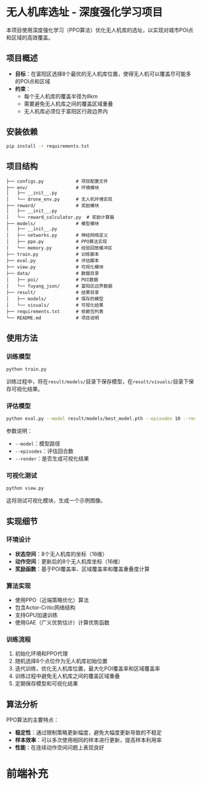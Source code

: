 # 无人机库选址 - 深度强化学习项目

本项目使用深度强化学习（PPO算法）优化无人机库的选址，以实现对城市POI点和区域的高效覆盖。

## 项目概述

- **目标**：在富阳区选择8个最优的无人机库位置，使得无人机可以覆盖尽可能多的POI点和区域
- **约束**：
  - 每个无人机库的覆盖半径为8km
  - 需要避免无人机库之间的覆盖区域重叠
  - 无人机库必须位于富阳区行政边界内

## 安装依赖

```bash
pip install -r requirements.txt
```

## 项目结构

```
├── configs.py            # 项目配置文件
├── env/                  # 环境模块
│   ├── __init__.py
│   └── drone_env.py      # 无人机环境实现
├── reward/               # 奖励模块
│   ├── __init__.py
│   └── reward_calculator.py  # 奖励计算器
├── models/               # 模型模块
│   ├── __init__.py
│   ├── networks.py       # 神经网络定义
│   ├── ppo.py            # PPO算法实现
│   └── memory.py         # 经验回放缓冲区
├── train.py              # 训练脚本
├── eval.py               # 评估脚本
├── view.py               # 可视化模块
├── data/                 # 数据目录
│   ├── poi/              # POI数据
│   └── fuyang_json/      # 富阳区边界数据
├── result/               # 结果目录
│   ├── models/           # 保存的模型
│   └── visuals/          # 可视化结果
├── requirements.txt      # 依赖包列表
└── README.md             # 项目说明
```

## 使用方法

### 训练模型

```bash
python train.py
```

训练过程中，将在`result/models/`目录下保存模型，在`result/visuals/`目录下保存可视化结果。

### 评估模型

```bash
python eval.py --model result/models/best_model.pth --episodes 10 --render
```

参数说明：
- `--model`：模型路径
- `--episodes`：评估回合数
- `--render`：是否生成可视化结果

### 可视化测试

```bash
python view.py
```

这将测试可视化模块，生成一个示例图像。

## 实现细节

### 环境设计

- **状态空间**：8个无人机库的坐标（16维）
- **动作空间**：更新后的8个无人机库坐标（16维）
- **奖励函数**：基于POI覆盖率、区域覆盖率和覆盖重叠度计算

### 算法实现

- 使用PPO（近端策略优化）算法
- 包含Actor-Critic网络结构
- 支持GPU加速训练
- 使用GAE（广义优势估计）计算优势函数

### 训练流程

1. 初始化环境和PPO代理
2. 随机选择8个点位作为无人机库初始位置
3. 迭代训练，优化无人机库位置，最大化POI覆盖率和区域覆盖率
4. 训练过程中避免无人机库之间的覆盖区域重叠
5. 定期保存模型和可视化结果

## 算法分析

PPO算法的主要特点：

- **稳定性**：通过限制策略更新幅度，避免大幅度更新导致的不稳定
- **样本效率**：可以多次使用相同的样本进行更新，提高样本利用率
- **性能**：在连续动作空间问题上表现良好 


# 前端补充
